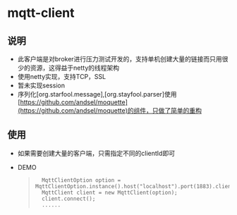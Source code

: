# mqtt-client

## 说明
-    此客户端是对broker进行压力测试开发的，支持单机创建大量的链接而只用很少的资源，这得益于netty的线程架构
-    使用netty实现，支持TCP，SSL
-    暂未实现session
-    序列化[org.starfool.message],[org.stayfool.parser]使用[https://github.com/andsel/moquette](https://github.com/andsel/moquette)的组件，只做了简单的重构

## 使用
-   如果需要创建大量的客户端，只需指定不同的clientId即可

-   DEMO
    >       MqttClientOption option = MqttClientOption.instance().host("localhost").port(1883).clientId("client");
    >       MqttClient client = new MqttClient(option);
    >       client.connect();
    >       ......


